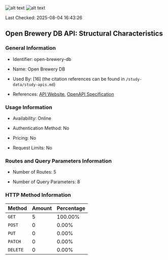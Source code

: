 ![alt text](https://img.shields.io/badge/OpenAPI_Specification-Valid-brightgreen.svg) ![alt text](https://img.shields.io/badge/Server_URL-Valid-brightgreen.svg)

Last Checked: 2025-08-04 16:43:26

## Open Brewery DB API: Structural Characteristics

### General Information

- Identifier: open-brewery-db

- Name: Open Brewery DB

- Used By: [16] (the citation references can be found in `/study-data/study-apis.md`)

- References: [API Website](https://www.openbrewerydb.org), [OpenAPI Specification](https://github.com/openbrewerydb/openbrewerydb)

### Usage Information

- Availability: Online

- Authentication Method: No

- Pricing: No

- Request Limits: No

### Routes and Query Parameters Information

- Number of Routes: 5

- Number of Query Parameters: 8

### HTTP Method Information

| Method | Amount | Percentage |
|--------|--------|------------|
| `GET` | 5 | 100.00% |
| `POST` | 0 | 0.00% |
| `PUT` | 0 | 0.00% |
| `PATCH` | 0 | 0.00% |
| `DELETE` | 0 | 0.00% |
